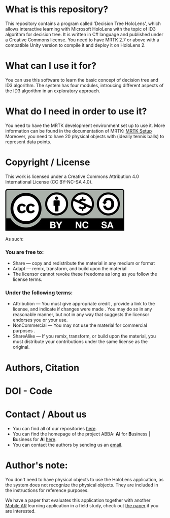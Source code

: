 # What is this repository?
This repository contains a program called 'Decision Tree HoloLens', which allows interactive learning with Microsoft HoloLens with the topic of ID3 algorithm for decision tree. It is written in C# language and published under a Creative Commons license. You need to have MRTK 2.7 or above with a compatible Unity version to compile it and deploy it on HoloLens 2.

# What can I use it for?
You can use this software to learn the basic concept of decision tree and ID3 algorithm. The system has four modules, introucing different aspects of the ID3 algorithm in an exploratory approach.

# What do I need in order to use it?
You need to have the MRTK development environment set up to use it. More information can be found in the documentation of MRTK: [MRTK Setup](https://learn.microsoft.com/de-de/windows/mixed-reality/mrtk-unity/mrtk2)
Moreover, you need to have 20 physical objects with (ideally tennis balls) to represent data points.

# Copyright / License
This work is licensed under a Creative Commons Attribution 4.0 International License (CC BY-NC-SA 4.0).

![](CC-BY-NC-SA.jpg)
 
As such:

### You are free to:
* Share — copy and redistribute the material in any medium or format
* Adapt — remix, transform, and build upon the material
* The licensor cannot revoke these freedoms as long as you follow the license terms.

### Under the following terms:
* Attribution — You must give appropriate credit , provide a link to the license, and indicate if changes were made . You may do so in any reasonable manner, but not in any way that suggests the licensor endorses you or your use.
* NonCommercial — You may not use the material for commercial purposes .
* ShareAlike — If you remix, transform, or build upon the material, you must distribute your contributions under the same license as the original.


# Authors, Citation

# DOI - Code

# Contact / About us
* You can find all of our repositories [here](https://github.com/orgs/AI-for-Business/repositories).
* You can find the homepage of the project ABBA: **A**I for **B**usiness | **B**usiness for **A**I
[here](https://abba-project.de/).
* You can contact the authors by sending us an [email](mailto:shi.liu@kit.edu).

# Author's note:
You don't need to have physical objects to use the HoloLens application, as the system does not recognize the physical objects. They are included in the instructions for reference purposes.

We have a paper that evaluates this application together with another [Mobile AR](https://github.com/AI-for-Business/KIT_TSC_MobileAR) learning application in a field study, check out [the paper](https://dl.acm.org/doi/fullHtml/10.1145/3603555.3608564) if you are interested.
